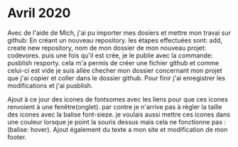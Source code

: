 # Avril 2020

Avec de l'aide de Mich, j'ai pu importer mes dosiers et mettre mon travai sur github: En créant un nouveau  repository.
les étapes effectuées sont: add, create new repository, nom de mon dossier de mon nouveau projet: codevores.
puis une fois qu'il est crée, je le publie avec la commande: pusblish resporty.
cela m'a permis de créer une fichier github et comme celui-ci est vide je suis allée checher mon dossier concernant mon projet que j'ai copier et coller dans le dossier github.
Pour finir j'ai enregistrer les modifications et j'ai pusblish.



Ajout à ce jour des icones de fontsomes avec les liens pour que ces icones renvoient à une fenêtre(onglet).
par contre je n'arrive pas à règler la taille des icones avec la balise font-sieze.
je voulais aussi mettre ces icones dans une couleur lorsque je point la souris dessus mais cela ne fonctionne pas :(balise: hover).
Ajout également du texte a mon site et modification de mon footer.
